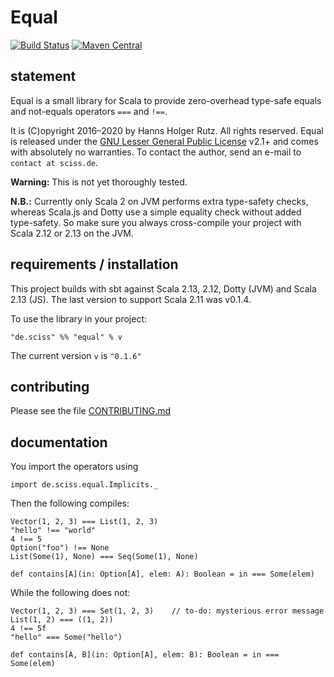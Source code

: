 # Equal

[![Build Status](https://travis-ci.org/Sciss/Equal.svg?branch=main)](https://travis-ci.org/Sciss/Equal)
[![Maven Central](https://maven-badges.herokuapp.com/maven-central/de.sciss/equal_2.13/badge.svg)](https://maven-badges.herokuapp.com/maven-central/de.sciss/equal_2.13)

## statement

Equal is a small library for Scala to provide zero-overhead type-safe equals and not-equals operators `===` and `!==`.

It is (C)opyright 2016&ndash;2020 by Hanns Holger Rutz. All rights reserved. Equal is released under 
the [GNU Lesser General Public License](https://raw.github.com/Sciss/Equal/main/LICENSE) v2.1+ and comes with 
absolutely no warranties. To contact the author, send an e-mail to `contact at sciss.de`.

__Warning:__ This is not yet thoroughly tested.

__N.B.:__ Currently only Scala 2 on JVM performs extra type-safety checks, whereas Scala.js and Dotty use a
simple equality check without added type-safety. So make sure you always cross-compile your project with
Scala 2.12 or 2.13 on the JVM.

## requirements / installation

This project builds with sbt against Scala 2.13, 2.12, Dotty (JVM) and Scala 2.13 (JS).
The last version to support Scala 2.11 was v0.1.4.

To use the library in your project:

    "de.sciss" %% "equal" % v

The current version `v` is `"0.1.6"`

## contributing

Please see the file [CONTRIBUTING.md](CONTRIBUTING.md)

## documentation

You import the operators using

    import de.sciss.equal.Implicits._
    
Then the following compiles:

    Vector(1, 2, 3) === List(1, 2, 3)   
    "hello" !== "world"
    4 !== 5
    Option("foo") !== None
    List(Some(1), None) === Seq(Some(1), None)
    
    def contains[A](in: Option[A], elem: A): Boolean = in === Some(elem)
    
While the following does not:

    Vector(1, 2, 3) === Set(1, 2, 3)    // to-do: mysterious error message
    List(1, 2) === ((1, 2))
    4 !== 5f
    "hello" === Some("hello")
    
    def contains[A, B](in: Option[A], elem: B): Boolean = in === Some(elem)
